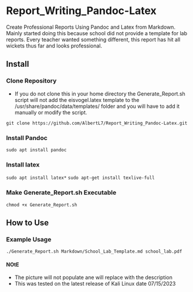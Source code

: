 # Report_Writing_Pandoc-Latex

Create Professional Reports Using Pandoc and Latex from Markdown. Mainly started doing this because school did not provide a template for lab reports. Every teacher wanted something different, this report has hit all wickets thus far and looks professional.

## Install

### Clone Repository
- If you do not clone this in your home directory the Generate_Report.sh script will not add the eisvogel.latex template to the /usr/share/pandoc/data/templates/ folder and you will have to add it manually or modify the script.

`git clone https://github.com/AlbertL7/Report_Writing_Pandoc-Latex.git`

### Install Pandoc
`sudo apt install pandoc`

### Install latex
`sudo apt install latex*`
`sudo apt-get install texlive-full`

### Make Generate_Report.sh Executable
`chmod +x Generate_Report.sh`

## How to Use

### Example Usage

`./Generate_Report.sh Markdown/School_Lab_Template.md school_lab.pdf`

#### NOtE
- The picture will not populate ane will replace with the description
- This was tested on the latest release of Kali Linux date 07/15/2023
